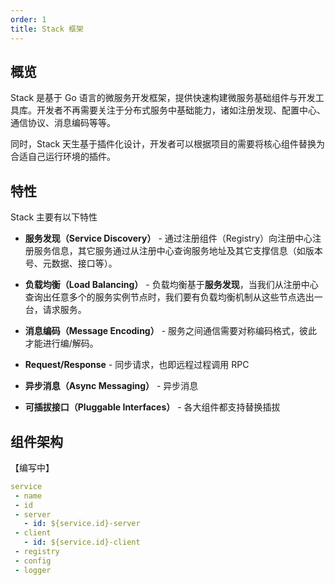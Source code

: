 ```yaml
---
order: 1
title: Stack 框架
---
```


## 概览

Stack 是基于 Go 语言的微服务开发框架，提供快速构建微服务基础组件与开发工具库。开发者不再需要关注于分布式服务中基础能力，诸如注册发现、配置中心、通信协议、消息编码等等。

同时，Stack 天生基于插件化设计，开发者可以根据项目的需要将核心组件替换为合适自己运行环境的插件。

## 特性

Stack 主要有以下特性

- **服务发现（Service Discovery）** - 通过注册组件（Registry）向注册中心注册服务信息，其它服务通过从注册中心查询服务地址及其它支撑信息（如版本号、元数据、接口等）。

- **负载均衡（Load Balancing）** - 负载均衡基于**服务发现**，当我们从注册中心查询出任意多个的服务实例节点时，我们要有负载均衡机制从这些节点选出一台，请求服务。

- **消息编码（Message Encoding）** - 服务之间通信需要对称编码格式，彼此才能进行编/解码。

- **Request/Response** - 同步请求，也即远程过程调用 RPC

- **异步消息（Async Messaging）** - 异步消息

- **可插拔接口（Pluggable Interfaces）** - 各大组件都支持替换插拔

## 组件架构

【编写中】

```yaml
service
 - name
 - id
 - server
   - id: ${service.id}-server
 - client
   - id: ${service.id}-client
 - registry
 - config
 - logger
```
